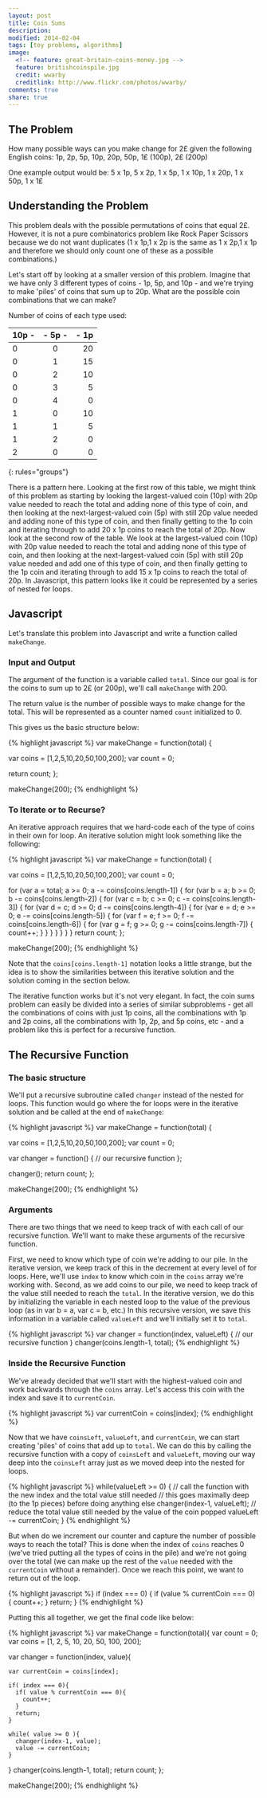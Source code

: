 ```yaml
---
layout: post
title: Coin Sums
description: 
modified: 2014-02-04
tags: [toy problems, algorithms]
image:
  <!-- feature: great-britain-coins-money.jpg -->
  feature: britishcoinspile.jpg
  credit: wwarby
  creditlink: http://www.flickr.com/photos/wwarby/
comments: true
share: true
---
```


## The Problem
How many possible ways can you make change for 2£ given the following English coins:
1p, 2p, 5p, 10p, 20p, 50p, 1£ (100p), 2£ (200p)

One example output would be:
5 x 1p, 5 x 2p, 1 x 5p, 1 x 10p, 1 x 20p, 1 x 50p, 1 x 1£

## Understanding the Problem 
This problem deals with the possible permutations of coins that equal 2£.  However, it is not a pure combinatorics problem like Rock Paper Scissors because we do not want duplicates (1 x 1p,1 x 2p is the same as 1 x 2p,1 x 1p and therefore we should only count one of these as a possible combinations.)    

Let's start off by looking at a smaller version of this problem.  Imagine that we have only 3 different types of coins - 1p, 5p, and 10p - and we're trying to make 'piles' of coins that sum up to 20p.  What are the possible coin combinations that we can make?

Number of coins of each type used:

|   10p - | - 5p  - | - 1p    |
|:--------|:-------:|--------:|
|    0    |    0    |    20   |
|    0    |    1    |    15   |
|    0    |    2    |    10   |
|    0    |    3    |     5   |
|    0    |    4    |     0   |
|    1    |    0    |    10   |
|    1    |    1    |     5   |
|    1    |    2    |     0   |
|    2    |    0    |     0   |
{: rules="groups"}

There is a pattern here.  Looking at the first row of this table, we might think of this problem as starting by looking the largest-valued coin (10p) with 20p value needed to reach the total and adding none of this type of coin, and then looking at the next-largest-valued coin (5p) with still 20p value needed and adding none of this type of coin, and then finally getting to the 1p coin and iterating through to add 20 x 1p coins to reach the total of 20p.  Now look at the second row of the table.  We look at the largest-valued coin (10p) with 20p value needed to reach the total and adding none of this type of coin, and then looking at the next-largest-valued coin (5p) with still 20p value needed and add one of this type of coin, and then finally getting to the 1p coin and iterating through to add 15 x 1p coins to reach the total of 20p.  In Javascript, this pattern looks like it could be represented by a series of nested for loops.    

## Javascript
Let's translate this problem into Javascript and write a function called `makeChange`.

### Input and Output
The argument of the function is a variable called `total`.  Since our goal is for the coins to sum up to 2£ (or 200p), we'll call `makeChange` with 200.

The return value is the number of possible ways to make change for the total.  This will be represented as a counter named `count` initialized to 0.

This gives us the basic structure below:

{% highlight javascript %}
var makeChange = function(total) {

  var coins = [1,2,5,10,20,50,100,200];
  var count = 0;

  return count;
};

makeChange(200);
{% endhighlight %}

### To Iterate or to Recurse?
An iterative approach requires that we hard-code each of the type of coins in their own for loop.  An iterative solution might look something like the following:

{% highlight javascript %}
var makeChange = function(total) {

  var coins = [1,2,5,10,20,50,100,200];
  var count = 0;

  for (var a = total; a >= 0; a -= coins[coins.length-1]) {
    for (var b = a; b >= 0; b -= coins[coins.length-2]) {
      for (var c = b; c >= 0; c -= coins[coins.length-3]) {
        for (var d = c; d >= 0; d -= coins[coins.length-4]) {
          for (var e = d; e >= 0; e -= coins[coins.length-5]) {
            for (var f = e; f >= 0; f -= coins[coins.length-6]) {
              for (var g = f; g >= 0; g -= coins[coins.length-7]) {
                count++;
              }
            }
          }
        }
      }
    }
  }
  return count;
};

makeChange(200);
{% endhighlight %}

Note that the `coins[coins.length-1]` notation looks a little strange, but the idea is to show the similarities between this iterative solution and the solution coming in the section below.

The iterative function works but it's not very elegant.  In fact, the coin sums problem can easily be divided into a series of similar subproblems - get all the combinations of coins with just 1p coins, all the combinations with 1p and 2p coins, all the combinations with 1p, 2p, and 5p coins, etc - and a problem like this is perfect for a recursive function.

## The Recursive Function

### The basic structure 
We'll put a recursive subroutine called `changer` instead of the nested for loops.  This function would go where the for loops were in the iterative solution and be called at the end of `makeChange`:

{% highlight javascript %}
var makeChange = function(total) {

  var coins = [1,2,5,10,20,50,100,200];
  var count = 0;
 
  var changer = function() {
    // our recursive function
  };

  changer();
  return count;
};

makeChange(200);
{% endhighlight %}

### Arguments 
There are two things that we need to keep track of with each call of our recursive function.  We'll want to make these arguments of the recursive function.  

First, we need to know which type of coin we're adding to our pile.  In the iterative version, we keep track of this in the decrement at every level of for loops.  Here, we'll use `index` to know which coin in the `coins` array we're working with.  Second, as we add coins to our pile, we need to keep track of the value still needed to reach the `total`.  In the iterative version, we do this by initializing the variable in each nested loop to the value of the previous loop (as in var b = a, var c = b, etc.)  In this recursive version, we save this information in a variable called `valueLeft` and we'll initially set it to `total`.  

{% highlight javascript %}
  var changer = function(index, valueLeft) {
    // our recursive function
  }
  changer(coins.length-1, total);
{% endhighlight %}

### Inside the Recursive Function

We've already decided that we'll start with the highest-valued coin and work backwards through the `coins` array.  Let's access this coin with the index and save it to `currentCoin`.

{% highlight javascript %}
    var currentCoin = coins[index];
{% endhighlight %}

Now that we have `coinsLeft`, `valueLeft`, and `currentCoin`, we can start creating 'piles' of coins that add up to `total`.  We can do this by calling the recursive function with a copy of `coinsLeft` and `valueLeft`, moving our way deep into the `coinsLeft` array just as we moved deep into the nested for loops. 

{% highlight javascript %}
    while(valueLeft >= 0) {
      // call the function with the new index and the total value still needed
      // this goes maximally deep (to the 1p pieces) before doing anything else
      changer(index-1, valueLeft);
      // reduce the total value still needed by the value of the coin popped
      valueLeft -= currentCoin;
    }
{% endhighlight %}

But when do we increment our counter and capture the number of possible ways to reach the total?  This is done when the index of `coins` reaches 0 (we've tried putting all the types of coins in the pile) and we're not going over the total (we can make up the rest of the `value` needed with the `currentCoin` without a remainder). Once we reach this point, we want to return out of the loop.

{% highlight javascript %}
    if (index === 0) {
      if (value % currentCoin === 0) {
        count++;
      }
      return;
    }
{% endhighlight %}

Putting this all together, we get the final code like below:

{% highlight javascript %}
var makeChange = function(total){
  var count = 0;
  var coins = [1, 2, 5, 10, 20, 50, 100, 200];

  var changer = function(index, value){

    var currentCoin = coins[index];

    if( index === 0){
      if( value % currentCoin === 0){
        count++;
      }
      return;
    }

    while( value >= 0 ){
      changer(index-1, value);
      value -= currentCoin;
    }
  }
  changer(coins.length-1, total);
  return count;
};

makeChange(200);
{% endhighlight %}

